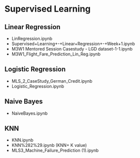 # Supervised Learning
## Linear Regression
- LinRegression.ipynb
- Supervised+Learning+-+Linear+Regression+-+Week+1.ipynb
- M3W1 Mentored Session Casestudy - LGD dataset-1-1.ipynb
- M3W1_Flight_Fare_Prediction_Lin_Reg.ipynb

## Logistic Regression
- MLS_2_CaseStudy_German_Credit.ipynb
- Logistic_Regression.ipynb

## Naive Bayes
- NaiveBayes.ipynb
## KNN
- KNN.ipynb
- KNN%282%29.ipynb (KNN+ K value)
- MLS3_Machine_Failure_Prediction (1).ipynb

